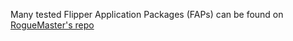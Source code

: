 Many tested Flipper Application Packages (FAPs) can be found on [RogueMaster's repo](https://github.com/RogueMaster/flipperzero-firmware-wPlugins/tree/unleashed/assets/resources/apps)
